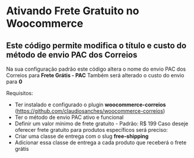 # Ativando Frete Gratuito no Woocommerce
## Este código permite modifica o título e custo do método de envio PAC dos Correios

Na sua configuração padrão este código altera o nome do envio PAC dos Correios para **Frete Grátis - PAC**
Também será alterado o custo do envio para **0**


Requisitos:
* Ter instalado e configurado o plugin **woocommerce-correios** (https://github.com/claudiosanches/woocommerce-correios)
* Ter o método de envio PAC ativo e funcional
* Definir um valor mínimo de frete gratuito - Padrão: R$ 199
Caso deseje oferecer frete gratuito para produtos específicos será preciso:
* Criar uma classe de entrega com o slug **free-shipping**
* Adicionar essa classe de entrega a cada produto que receberá o frete grátis

